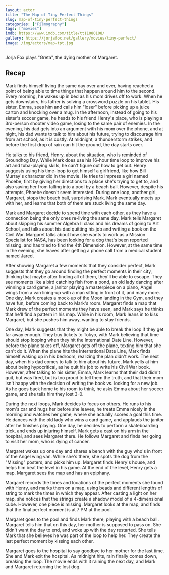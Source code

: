 ```yaml
---
layout: actor
title: "The Map of Tiny Perfect Things"
slug: map-of-tiny-perfect-things
categories: ["Filmography"]
tags: ["movies"]
imdb: https://www.imdb.com/title/tt11080108/
gallery: https://jorjafox.net/gallery/movies/tiny-perfect/
image: /img/actors/map-tpt.jpg
---
```


Jorja Fox plays "Greta", the dying mother of Margaret.

## Recap

Mark finds himself living the same day over and over, having reached a point of being able to time things that happen around him to the second. Every morning, he wakes up in bed as his mom drives off to work. When he gets downstairs, his father is solving a crossword puzzle on his tablet. His sister, Emma, sees him and calls him "loser" before picking up a juice carton and knocking over a mug. In the afternoon, instead of going to his sister's soccer game, he heads to his friend Henry's place, who is playing a 3rd-person shooter video game, losing to the same pair of enemies. In the evening, his dad gets into an argument with his mom over the phone, and at night, his dad wants to talk to him about his future, trying to discourage him from art school, as it is costly. At midnight, a thunderstorm strikes, and before the first drop of rain can hit the ground, the day starts over.

He talks to his friend, Henry, about the situation, who is reminded of Groundhog Day. While Mark does use his 16-hour time loop to improve his art and tuba-playing skills, he can't figure out how to get out. Henry suggests using his time-loop to get himself a girlfriend, like how Bill Murray's character did in the movie. He tries to impress a girl named Phoebe, first by giving her directions to a place she's trying to get to, and also saving her from falling into a pool by a beach ball. However, despite his attempts, Phoebe doesn't seem interested. During one loop, another girl, Margaret, stops the beach ball, surprising Mark. Mark eventually meets up with her, and learns that both of them are stuck living the same day.

Mark and Margaret decide to spend time with each other, as they have a connection being the only ones re-living the same day. Mark tells Margaret about skipping his summer Algebra II class and his dreams of going to Art School, and talks about his dad quitting his job and writing a book on the Civil War. Margaret talks about how she wants to work as a Mission Specialist for NASA, has been looking for a dog that's been reported missing. and has tried to find the 4th Dimension. However, at the same time in the evening, she leaves after getting a phone call from a medical student named Jared.

After showing Margaret a few moments that they consider perfect, Mark suggests that they go around finding the perfect moments in their city, thinking that maybe after finding all of them, they'll be able to escape. They see moments like a bird catching fish from a pond, an old lady dancing after winning a card game, a janitor playing a masterpiece on a piano, Angel wings from a van lining-up with a man sitting in front of it, and many more. One day, Mark creates a mock-up of the Moon landing in the Gym, and they have fun, before coming back to Mark's room. Margaret finds a map that Mark drew of the perfect moments they have seen, and Mark says he thinks that he'll find a pattern in his map. While in his room, Mark leans in to kiss Margaret, but she pushes him away, wanting to stay friends.

One day, Mark suggests that they might be able to break the loop if they get far away enough. They buy tickets to Tokyo, with Mark believing that time should stop looping when they hit the International Date Line. However, before the plane takes off, Margaret gets off the plane, texting him that she can't do it. When the plane hits the International Date Line, Mark finds himself waking up in his bedroom, realizing the plan didn't work. The next day, when his dad comes to talk to him about his future, Mark yells at him about being hypocritical, as he quit his job to write his Civil War book. However, after talking to his sister, Emma, Mark learns that their dad didn't quit, but was fired, but is too proud to tell them the truth, and that their mom isn't happy with the decision of writing the book vs. looking for a new job. As he goes back home to his room to think, he asks Emma about her soccer game, and she tells him they lost 3-0.

During the next loops, Mark decides to focus on others. He runs to his mom's car and hugs her before she leaves, he treats Emma nicely in the morning and watches her game, where she actually scores a goal this time. He dances with the old lady who wins a card game, and applauds the janitor after he finishes playing. One day, he decides to perform a skateboarding trick, and ends up injuring himself. Mark gets a cast on his arm in the hospital, and sees Margaret there. He follows Margaret and finds her going to visit her mom, who is dying of cancer.

Margaret wakes up one day and shares a bench with the guy who's in front of the Angel wing van. While she's there, she spots the dog from the "Missing" posters, and picks him up. Margaret finds Henry's house, and helps him beat the level in his game. At the end of the level, Henry gets a map. Margaret sees the map and has an epiphany.

Margaret records the times and locations of the perfect moments she found with Henry, and marks them on a map, using beads and different lengths of string to mark the times in which they appear. After casting a light on her map, she notices that the strings create a shadow model of a 4-dimensional cube. However, one piece is missing. Margaret looks at the map, and finds that the final perfect moment is at 7 PM at the pool.

Margaret goes to the pool and finds Mark there, playing with a beach ball. Margaret tells him that on this day, her mother is supposed to pass on. She didn't want the day to end, and woke up with the day restarted. She tells Mark that she believes he was part of the loop to help her. They create the last perfect moment by kissing each other.

Margaret goes to the hospital to say goodbye to her mother for the last time. She and Mark exit the hospital. As midnight hits, rain finally comes down, breaking the loop. The movie ends with it raining the next day, and Mark and Margaret returning the lost dog.
